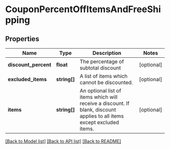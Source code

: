 # CouponPercentOffItemsAndFreeShipping

## Properties
Name | Type | Description | Notes
------------ | ------------- | ------------- | -------------
**discount_percent** | **float** | The percentage of subtotal discount | [optional] 
**excluded_items** | **string[]** | A list of items which cannot be discounted. | [optional] 
**items** | **string[]** | An optional list of items which will receive a discount.  If blank, discount applies to all items except excluded items. | [optional] 

[[Back to Model list]](../README.md#documentation-for-models) [[Back to API list]](../README.md#documentation-for-api-endpoints) [[Back to README]](../README.md)


